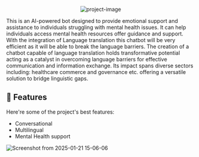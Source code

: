 

<p align="center"><img src="https://socialify.git.ci/Rogendo/Mental-health-Chatbot/image?language=1&amp;owner=1&amp;name=1&amp;stargazers=1&amp;theme=Light" alt="project-image"></p>

<p id="description">This is an AI-powered bot designed to provide emotional support and assistance to individuals struggling with mental health issues. It can help individuals access mental health resources offer guidance and support. With the integration of Language translation this chatbot will be very efficient as it will be able to break the language barriers. The creation of a chatbot capable of language translation holds transformative potential acting as a catalyst in overcoming language barriers for effective communication and information exchange. Its impact spans diverse sectors including: healthcare commerce and governance etc. offering a versatile solution to bridge linguistic gaps.</p>


<h2>🧐 Features</h2>

Here're some of the project's best features:

*   Conversational
*   Multilingual
*   Mental Health support
   
![Screenshot from 2025-01-21 15-06-06](https://github.com/user-attachments/assets/9a5852e9-96ba-4c42-bf4a-bd50622c417c)




